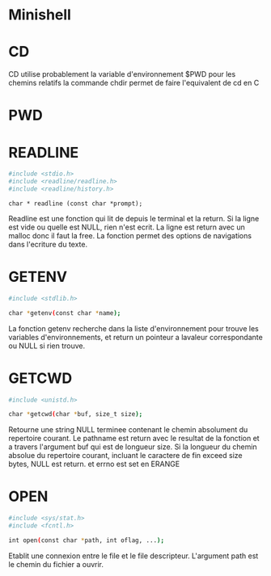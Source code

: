 # Minishell #

# CD #
CD utilise probablement la variable d'environnement $PWD pour les chemins relatifs
la commande chdir permet de faire l'equivalent de cd en C

# PWD #

# READLINE #

```sh
#include <stdio.h>
#include <readline/readline.h>
#include <readline/history.h>
```
`char * readline (const char *prompt);`

Readline est une fonction qui lit de depuis le terminal et la return. Si la ligne est vide ou quelle est NULL, rien n'est ecrit. La ligne est return avec un malloc donc il faut la free.
La fonction permet des options de navigations dans l'ecriture du texte.

# GETENV #

```sh
#include <stdlib.h>

char *getenv(const char *name);
```

La fonction getenv recherche dans la liste d'environnement pour trouve les variables d'environnements, et return un pointeur a lavaleur correspondante ou NULL si rien trouve.

# GETCWD #

```sh
#include <unistd.h>

char *getcwd(char *buf, size_t size);
```

Retourne une string NULL terminee contenant le chemin absolument du repertoire courant. Le pathname est return avec le resultat de la fonction et a travers l'argument buf qui est de longueur size.
Si la longueur du chemin absolue du repertoire courant, incluant le caractere de fin exceed size bytes, NULL est return. et errno est set en ERANGE

# OPEN #

```sh
#include <sys/stat.h>
#include <fcntl.h>

int open(const char *path, int oflag, ...);
```

Etablit une connexion entre le file et le file descripteur. L'argument path est le chemin du fichier a ouvrir. 
